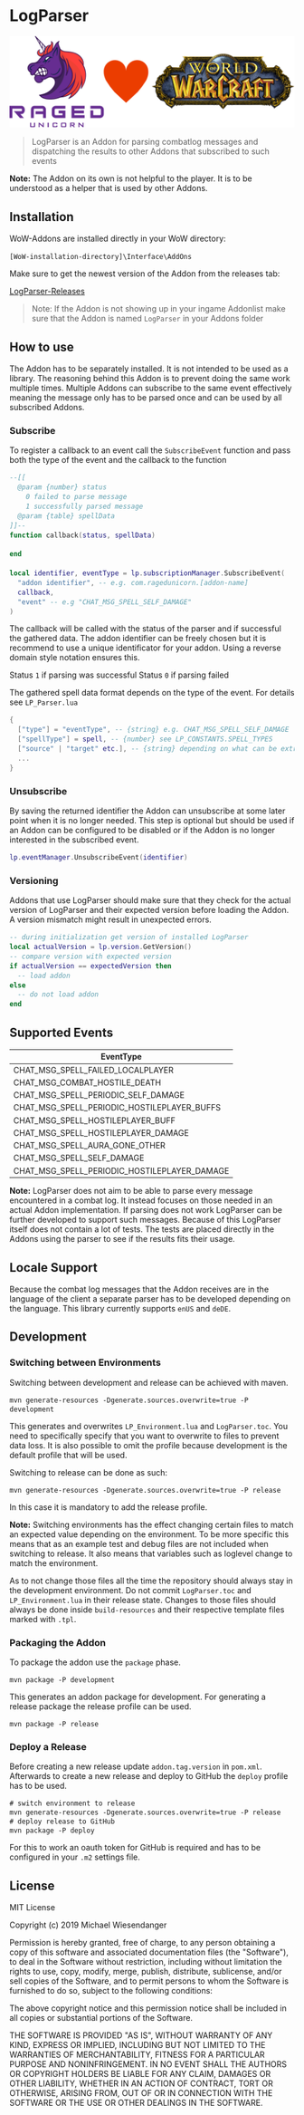 # LogParser

![](/Docs/lp_ragedunicorn_love_vanilla.png)

> LogParser is an Addon for parsing combatlog messages and dispatching the results to other Addons that subscribed to such events

**Note:** The Addon on its own is not helpful to the player. It is to be understood as a helper that is used by other Addons.

## Installation

WoW-Addons are installed directly in your WoW directory:

`[WoW-installation-directory]\Interface\AddOns`

Make sure to get the newest version of the Addon from the releases tab:

[LogParser-Releases](https://github.com/RagedUnicorn/wow-vanilla-logparser/releases)

> Note: If the Addon is not showing up in your ingame Addonlist make sure that the Addon is named `LogParser` in your Addons folder

## How to use

The Addon has to be separately installed. It is not intended to be used as a library. The reasoning behind this Addon is to prevent doing the same work multiple times. Multiple Addons can subscribe to the same event effectively meaning the message only has to be parsed once and can be used by all subscribed Addons.

### Subscribe

To register a callback to an event call the `SubscribeEvent` function and pass both the type of the event and the callback to the function

```lua
--[[
  @param {number} status
    0 failed to parse message
    1 successfully parsed message
  @param {table} spellData
]]--
function callback(status, spellData)

end

local identifier, eventType = lp.subscriptionManager.SubscribeEvent(
  "addon identifier", -- e.g. com.ragedunicorn.[addon-name]
  callback,
  "event" -- e.g "CHAT_MSG_SPELL_SELF_DAMAGE"
)
```

The callback will be called with the status of the parser and if successful the gathered data. The addon identifier can be freely chosen but it is recommend to use a unique identificator for your addon. Using a reverse domain style notation ensures this.

Status `1` if parsing was successful
Status `0` if parsing failed

The gathered spell data format depends on the type of the event. For details see `LP_Parser.lua`

```lua
{
  ["type"] = "eventType", -- {string} e.g. CHAT_MSG_SPELL_SELF_DAMAGE
  ["spellType"] = spell, -- {number} see LP_CONSTANTS.SPELL_TYPES
  ["source" | "target" etc.], -- {string} depending on what can be extracted from the message
  ...
}
```

### Unsubscribe

By saving the returned identifier the Addon can unsubscribe at some later point when it is no longer needed. This step is optional but should be used if an Addon can be configured to be disabled or if the Addon is no longer interested in the subscribed event.

```lua
lp.eventManager.UnsubscribeEvent(identifier)
```

### Versioning

Addons that use LogParser should make sure that they check for the actual version of LogParser and their expected version before loading the Addon. A version mismatch might result in unexpected errors.

```lua
-- during initialization get version of installed LogParser
local actualVersion = lp.version.GetVersion()
-- compare version with expected version
if actualVersion == expectedVersion then
  -- load addon
else
  -- do not load addon
end
```

## Supported Events

| EventType                                    |
| -------------------------------------------- |
| CHAT_MSG_SPELL_FAILED_LOCALPLAYER            |
| CHAT_MSG_COMBAT_HOSTILE_DEATH                |
| CHAT_MSG_SPELL_PERIODIC_SELF_DAMAGE          |
| CHAT_MSG_SPELL_PERIODIC_HOSTILEPLAYER_BUFFS  |
| CHAT_MSG_SPELL_HOSTILEPLAYER_BUFF            |
| CHAT_MSG_SPELL_HOSTILEPLAYER_DAMAGE          |
| CHAT_MSG_SPELL_AURA_GONE_OTHER               |
| CHAT_MSG_SPELL_SELF_DAMAGE                   |
| CHAT_MSG_SPELL_PERIODIC_HOSTILEPLAYER_DAMAGE |

**Note:** LogParser does not aim to be able to parse every message encountered in a combat log. It instead focuses on those needed in an actual Addon implementation. If parsing does not work LogParser can be further developed to support such messages. Because of this LogParser itself does not contain a lot of tests. The tests are placed directly in the Addons using the parser to see if the results fits their usage.

## Locale Support

Because the combat log messages that the Addon receives are in the language of the client a separate parser has to be developed depending on the language. This library currently supports `enUS` and `deDE`.

## Development

### Switching between Environments

Switching between development and release can be achieved with maven.

```
mvn generate-resources -Dgenerate.sources.overwrite=true -P development
```

This generates and overwrites `LP_Environment.lua` and `LogParser.toc`. You need to specifically specify that you want to overwrite to files to prevent data loss. It is also possible to omit the profile because development is the default profile that will be used.

Switching to release can be done as such:

```
mvn generate-resources -Dgenerate.sources.overwrite=true -P release
```

In this case it is mandatory to add the release profile.

**Note:** Switching environments has the effect changing certain files to match an expected value depending on the environment. To be more specific this means that as an example test and debug files are not included when switching to release. It also means that variables such as loglevel change to match the environment.

As to not change those files all the time the repository should always stay in the development environment. Do not commit `LogParser.toc` and `LP_Environment.lua` in their release state. Changes to those files should always be done inside `build-resources` and their respective template files marked with `.tpl`.

### Packaging the Addon

To package the addon use the `package` phase.

```
mvn package -P development
```

This generates an addon package for development. For generating a release package the release profile can be used.

```
mvn package -P release
```

### Deploy a Release

Before creating a new release update `addon.tag.version` in `pom.xml`. Afterwards to create a new release and deploy to GitHub the `deploy` profile has to be used.

```
# switch environment to release
mvn generate-resources -Dgenerate.sources.overwrite=true -P release
# deploy release to GitHub
mvn package -P deploy
```

For this to work an oauth token for GitHub is required and has to be configured in your `.m2` settings file.

## License

MIT License

Copyright (c) 2019 Michael Wiesendanger

Permission is hereby granted, free of charge, to any person obtaining a copy
of this software and associated documentation files (the "Software"), to deal
in the Software without restriction, including without limitation the rights
to use, copy, modify, merge, publish, distribute, sublicense, and/or sell
copies of the Software, and to permit persons to whom the Software is
furnished to do so, subject to the following conditions:

The above copyright notice and this permission notice shall be included in all
copies or substantial portions of the Software.

THE SOFTWARE IS PROVIDED "AS IS", WITHOUT WARRANTY OF ANY KIND, EXPRESS OR
IMPLIED, INCLUDING BUT NOT LIMITED TO THE WARRANTIES OF MERCHANTABILITY,
FITNESS FOR A PARTICULAR PURPOSE AND NONINFRINGEMENT. IN NO EVENT SHALL THE
AUTHORS OR COPYRIGHT HOLDERS BE LIABLE FOR ANY CLAIM, DAMAGES OR OTHER
LIABILITY, WHETHER IN AN ACTION OF CONTRACT, TORT OR OTHERWISE, ARISING FROM,
OUT OF OR IN CONNECTION WITH THE SOFTWARE OR THE USE OR OTHER DEALINGS IN THE
SOFTWARE.
